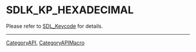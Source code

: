 # SDLK_KP_HEXADECIMAL

Please refer to [SDL_Keycode](SDL_Keycode) for details.

----
[CategoryAPI](CategoryAPI), [CategoryAPIMacro](CategoryAPIMacro)

